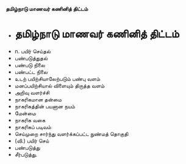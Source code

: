 **தமிழ்நாடு மாணவர் கணினித் திட்டம்**
- # தமிழ்நாடு மாணவர் கணினித் திட்டம்
- n. பயிர் செய்தல்
- பண்படுத்துதல்
- பண்படு நிலை
- பண்பட்ட நிலை
- உடற் பயிற்சியாலேற்படும் பண்பு வளம்
- மனப்பயிற்சியால் விளையும் திருத்த வளம்
- அறிவு வளர்ச்சி
- நாகரிகமான தன்மை
- நாகரிகத்தின் பயனான நயம்
- மேன்மை
- நாகரிக வகை
- நாகரிகப் படிவம்
- செய்முறை சார்ந்து வளர்க்கப்பட்ட நுண்மத் தொகுதி
- (வி.) பயிர் செய்
- பண்படுத்து
- சீர்படுத்து.

